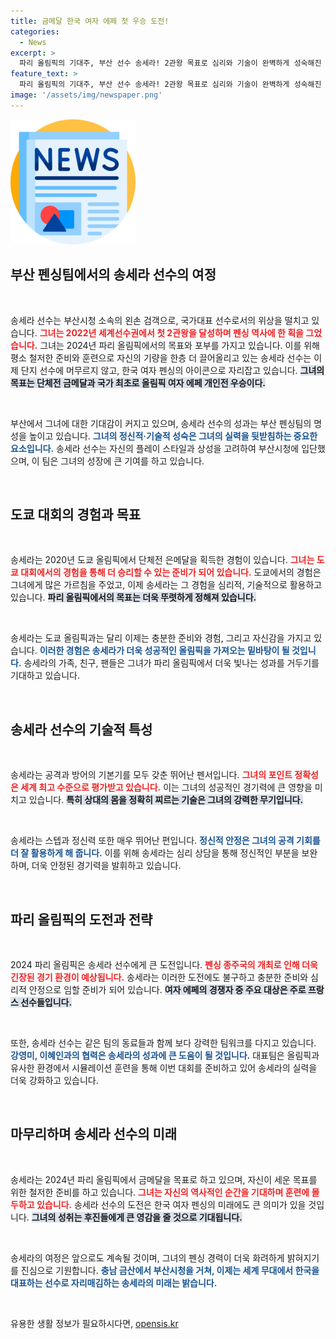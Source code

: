 ```yaml
---
title: 금메달 한국 여자 에페 첫 우승 도전!
categories:
  - News
excerpt: >
  파리 올림픽의 기대주, 부산 선수 송세라! 2관왕 목표로 심리와 기술이 완벽하게 성숙해진 그녀는 “개인전 금메달, 단체전 우승은 당연하다”고 자신감을 드러냅니다. 새로운 역사를 쓰기 위한 그녀의 도전이 기다려진다!
feature_text: >
  파리 올림픽의 기대주, 부산 선수 송세라! 2관왕 목표로 심리와 기술이 완벽하게 성숙해진 그녀는 “개인전 금메달, 단체전 우승은 당연하다”고 자신감을 드러냅니다. 새로운 역사를 쓰기 위한 그녀의 도전이 기다려진다!
image: '/assets/img/newspaper.png'
---
```


<p><img src="/assets/img/newspaper.png" alt="kimp 속보" /></p>

<h2 data-ke-size="size26">부산 펜싱팀에서의 송세라 선수의 여정</h2>

<p data-ke-size="size16">&nbsp;</p>

<p>송세라 선수는 부산시청 소속의 왼손 검객으로, 국가대표 선수로서의 위상을 떨치고 있습니다. <b><span style="color: #ee2323;">그녀는 2022년 세계선수권에서 첫 2관왕을 달성하며 펜싱 역사에 한 획을 그었습니다.</span></b> 그녀는 2024년 파리 올림픽에서의 목표와 포부를 가지고 있습니다. 이를 위해 평소 철저한 준비와 훈련으로 자신의 기량을 한층 더 끌어올리고 있는 송세라 선수는 이제 단지 선수에 머무르지 않고, 한국 여자 펜싱의 아이콘으로 자리잡고 있습니다. <b><span style="background-color: #21538527;">그녀의 목표는 단체전 금메달과 국가 최초로 올림픽 여자 에페 개인전 우승이다.</span></b> </p>

<p data-ke-size="size16">&nbsp;</p>

<p>부산에서 그녀에 대한 기대감이 커지고 있으며, 송세라 선수의 성과는 부산 펜싱팀의 명성을 높이고 있습니다. <b><span style="color: #1a5490;">그녀의 정신적·기술적 성숙은 그녀의 실력을 뒷받침하는 중요한 요소입니다.</span></b> 송세라 선수는 자신의 플레이 스타일과 상성을 고려하여 부산시청에 입단했으며, 이 팀은 그녀의 성장에 큰 기여를 하고 있습니다. </p>

<p data-ke-size="size16">&nbsp;</p>

<h2 data-ke-size="size26">도쿄 대회의 경험과 목표</h2>

<p data-ke-size="size16">&nbsp;</p>

<p>송세라는 2020년 도쿄 올림픽에서 단체전 은메달을 획득한 경험이 있습니다. <b><span style="color: #ee2323;">그녀는 도쿄 대회에서의 경험을 통해 더 승리할 수 있는 준비가 되어 있습니다.</span></b> 도쿄에서의 경험은 그녀에게 많은 가르침을 주었고, 이제 송세라는 그 경험을 심리적, 기술적으로 활용하고 있습니다. <b><span style="background-color: #21538527;">파리 올림픽에서의 목표는 더욱 뚜렷하게 정해져 있습니다.</span></b> </p>

<p data-ke-size="size16">&nbsp;</p>

<p>송세라는 도쿄 올림픽과는 달리 이제는 충분한 준비와 경험, 그리고 자신감을 가지고 있습니다. <b><span style="color: #1a5490;">이러한 경험은 송세라가 더욱 성공적인 올림픽을 가져오는 밑바탕이 될 것입니다.</span></b> 송세라의 가족, 친구, 팬들은 그녀가 파리 올림픽에서 더욱 빛나는 성과를 거두기를 기대하고 있습니다.</p>

<p data-ke-size="size16">&nbsp;</p>

<h2 data-ke-size="size26">송세라 선수의 기술적 특성</h2>

<p data-ke-size="size16">&nbsp;</p>

<p>송세라는 공격과 방어의 기본기를 모두 갖춘 뛰어난 펜서입니다. <b><span style="color: #ee2323;">그녀의 포인트 정확성은 세계 최고 수준으로 평가받고 있습니다.</span></b> 이는 그녀의 성공적인 경기력에 큰 영향을 미치고 있습니다. <b><span style="background-color: #21538527;">특히 상대의 몸을 정확히 찌르는 기술은 그녀의 강력한 무기입니다.</span></b> </p>

<p data-ke-size="size16">&nbsp;</p>

<p>송세라는 스텝과 정신력 또한 매우 뛰어난 편입니다. <b><span style="color: #1a5490;">정신적 안정은 그녀의 공격 기회를 더 잘 활용하게 해 줍니다.</span></b> 이를 위해 송세라는 심리 상담을 통해 정신적인 부분을 보완하며, 더욱 안정된 경기력을 발휘하고 있습니다. </p>

<p data-ke-size="size16">&nbsp;</p>

<h2 data-ke-size="size26">파리 올림픽의 도전과 전략</h2>

<p data-ke-size="size16">&nbsp;</p>

<p>2024 파리 올림픽은 송세라 선수에게 큰 도전입니다. <b><span style="color: #ee2323;">펜싱 종주국의 개최로 인해 더욱 긴장된 경기 환경이 예상됩니다.</span></b> 송세라는 이러한 도전에도 불구하고 충분한 준비와 심리적 안정으로 임할 준비가 되어 있습니다. <b><span style="background-color: #21538527;">여자 에페의 경쟁자 중 주요 대상은 주로 프랑스 선수들입니다.</span></b> </p>

<p data-ke-size="size16">&nbsp;</p>

<p>또한, 송세라 선수는 같은 팀의 동료들과 함께 보다 강력한 팀워크를 다지고 있습니다. <b><span style="color: #1a5490;">강영미, 이혜인과의 협력은 송세라의 성과에 큰 도움이 될 것입니다.</span></b> 대표팀은 올림픽과 유사한 환경에서 시뮬레이션 훈련을 통해 이번 대회를 준비하고 있어 송세라의 실력을 더욱 강화하고 있습니다.</p>

<p data-ke-size="size16">&nbsp;</p>

<h2 data-ke-size="size26">마무리하며 송세라 선수의 미래</h2>

<p data-ke-size="size16">&nbsp;</p>

<p>송세라는 2024년 파리 올림픽에서 금메달을 목표로 하고 있으며, 자신이 세운 목표를 위한 철저한 준비를 하고 있습니다. <b><span style="color: #ee2323;">그녀는 자신의 역사적인 순간을 기대하며 훈련에 몰두하고 있습니다.</span></b> 송세라 선수의 도전은 한국 여자 펜싱의 미래에도 큰 의미가 있을 것입니다. <b><span style="background-color: #21538527;">그녀의 성취는 후진들에게 큰 영감을 줄 것으로 기대됩니다.</span></b> </p>

<p data-ke-size="size16">&nbsp;</p>

<p>송세라의 여정은 앞으로도 계속될 것이며, 그녀의 펜싱 경력이 더욱 화려하게 밝혀지기를 진심으로 기원합니다. <b><span style="color: #1a5490;">충남 금산에서 부산시청을 거쳐, 이제는 세계 무대에서 한국을 대표하는 선수로 자리매김하는 송세라의 미래는 밝습니다.</span></b> </p>

<p data-ke-size="size16">&nbsp;</p>
유용한 생활 정보가 필요하시다면, <a href="https://opensis.kr" rel="dofollow">opensis.kr</a>


